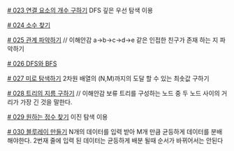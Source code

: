 [# 023 연결 요소의 개수 구하기](./src/App001.java)
DFS 깊은 우선 탐색 이용

[# 024 소수 찾기](./src/App002.java)

[# 025 관계 파악하기](./src/App003.java) // 이해안감
a->b->c->d->e 같은 인접한 친구가 존재 하는 지 파악하기

[# 026 DFS와 BFS](./src/App004.java) 

[# 027 미로 탐색하기](./src/App005.java)
2차원 배열의 (N,M)까지의 도달 할 수 있는 최솟값 구하기

[# 028 트리의 지름 구하기](./src/App006.java) // 이해안감 보류
트리를 구성하는 노드 중 두 노드 사이의 거리가 가장 긴 것을 말한다.

[# 029 원하는 정수 찾기](./src/App007.java)
이진 탐색 이용

[# 030 블루레이 만들기](./src/App008.java)
N개의 데이터를 입력 받아 M개 만큼 균등하게 데이터를 분배 해야한다.
2번재 줄에 입력 된 데이터는 균등하게 배분 될때 순서가 바뀌어서는 안된다
